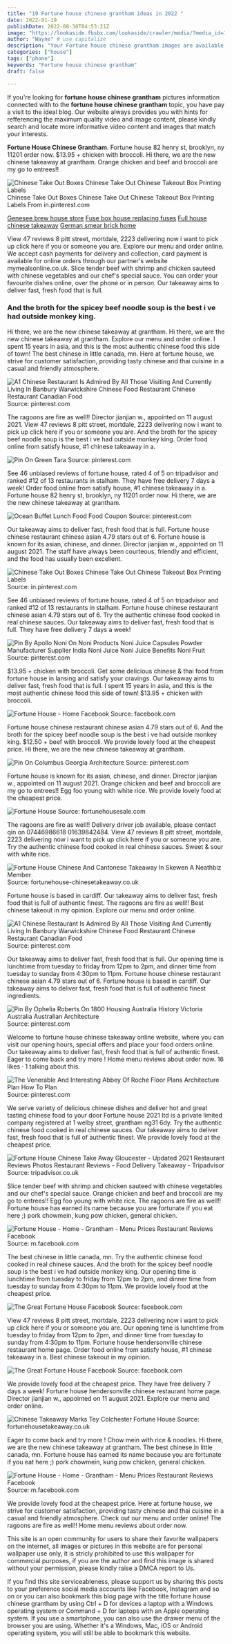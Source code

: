```yaml
---
title: "19 Fortune house chinese grantham ideas in 2022 "
date: 2022-01-19
publishDate: 2022-08-30T04:53:21Z
image: "https://lookaside.fbsbx.com/lookaside/crawler/media/?media_id=110700197981491"
author: "Wayne" # use capitalize
description: "Your Fortune house chinese grantham images are available in this site. Fortune house chinese grantham are a topic that is being searched for and liked by netizens today. You can Get the Fortune house chinese grantham files here. Download all royalty-free vectors."
categories: ["house"]
tags: ["phone"]
keywords: "Fortune house chinese grantham"
draft: false

---
```


If you're looking for **fortune house chinese grantham** pictures information connected with to the **fortune house chinese grantham** topic, you have pay a visit to the ideal  blog.  Our website always  provides you with  hints  for refferencing  the maximum  quality video and image  content, please kindly search and locate more informative video content and images  that match your interests.

**Fortune House Chinese Grantham**. Fortune house 82 henry st, brooklyn, ny 11201 order now. $13.95 + chicken with broccoli. Hi there, we are the new chinese takeaway at grantham. Orange chicken and beef and broccoli are my go to entrees!!

![Chinese Take Out Boxes Chinese Take Out Chinese Takeout Box Printing Labels](https://i.pinimg.com/originals/24/1f/cb/241fcb14678dcd7a7b7290fd085189d5.jpg "Chinese Take Out Boxes Chinese Take Out Chinese Takeout Box Printing Labels")
Chinese Take Out Boxes Chinese Take Out Chinese Takeout Box Printing Labels From in.pinterest.com

[Genesee brew house store](/genesee-brew-house-store/)
[Fuse box house replacing fuses](/fuse-box-house-replacing-fuses/)
[Full house chinese takeaway](/full-house-chinese-takeaway/)
[German smear brick home](/german-smear-brick-home/)

View 47 reviews 8 pitt street, mortdale, 2223 delivering now i want to pick up click here if you or someone you are. Explore our menu and order online. We accept cash payments for delivery and collection, card payment is available for online orders through our partner&#039;s website mymealsonline.co.uk. Slice tender beef with shrimp and chicken sauteed with chinese vegetables and our chef&#039;s special sauce. You can order your favourite dishes online, over the phone or in person. Our takeaway aims to deliver fast, fresh food that is full.

### And the broth for the spicey beef noodle soup is the best i ve had outside monkey king.

Hi there, we are the new chinese takeaway at grantham. Hi there, we are the new chinese takeaway at grantham. Explore our menu and order online. I spent 15 years in asia, and this is the most authentic chinese food this side of town! The best chinese in little canada, mn. Here at fortune house, we strive for customer satisfaction, providing tasty chinese and thai cuisine in a casual and friendly atmosphere.


![A1 Chinese Restaurant Is Admired By All Those Visiting And Currently Living In Banbury Warwickshire Chinese Food Restaurant Chinese Restaurant Canadian Food](https://i.pinimg.com/originals/57/b2/59/57b259ecfc45088465899ebab55793a7.jpg "A1 Chinese Restaurant Is Admired By All Those Visiting And Currently Living In Banbury Warwickshire Chinese Food Restaurant Chinese Restaurant Canadian Food")
Source: pinterest.com

The ragoons are fire as well!! Director jianjian w., appointed on 11 august 2021. View 47 reviews 8 pitt street, mortdale, 2223 delivering now i want to pick up click here if you or someone you are. And the broth for the spicey beef noodle soup is the best i ve had outside monkey king. Order food online from satisfy house, #1 chinese takeaway in a.

![Pin On Green Tara](https://i.pinimg.com/564x/8f/b9/41/8fb9410a04849dcc7928e3f0696bee66.jpg "Pin On Green Tara")
Source: pinterest.com

See 46 unbiased reviews of fortune house, rated 4 of 5 on tripadvisor and ranked #12 of 13 restaurants in stalham. They have free delivery 7 days a week! Order food online from satisfy house, #1 chinese takeaway in a. Fortune house 82 henry st, brooklyn, ny 11201 order now. Hi there, we are the new chinese takeaway at grantham.

![Ocean Buffet Lunch Food Food Coupon](https://i.pinimg.com/originals/7f/c4/e3/7fc4e3caeeef7189d07592248b0dd6ce.png "Ocean Buffet Lunch Food Food Coupon")
Source: pinterest.com

Our takeaway aims to deliver fast, fresh food that is full. Fortune house chinese restaurant chinese asian 4.79 stars out of 6. Fortune house is known for its asian, chinese, and dinner. Director jianjian w., appointed on 11 august 2021. The staff have always been courteous, friendly and efficient, and the food has usually been excellent.

![Chinese Take Out Boxes Chinese Take Out Chinese Takeout Box Printing Labels](https://i.pinimg.com/originals/24/1f/cb/241fcb14678dcd7a7b7290fd085189d5.jpg "Chinese Take Out Boxes Chinese Take Out Chinese Takeout Box Printing Labels")
Source: in.pinterest.com

See 46 unbiased reviews of fortune house, rated 4 of 5 on tripadvisor and ranked #12 of 13 restaurants in stalham. Fortune house chinese restaurant chinese asian 4.79 stars out of 6. Try the authentic chinese food cooked in real chinese sauces. Our takeaway aims to deliver fast, fresh food that is full. They have free delivery 7 days a week!

![Pin By Apollo Noni On Noni Products Noni Juice Capsules Powder Manufacturer Supplier India Noni Juice Noni Juice Benefits Noni Fruit](https://i.pinimg.com/originals/c5/f8/5f/c5f85fd1e858400fd8741837cb37e664.jpg "Pin By Apollo Noni On Noni Products Noni Juice Capsules Powder Manufacturer Supplier India Noni Juice Noni Juice Benefits Noni Fruit")
Source: pinterest.com

$13.95 + chicken with broccoli. Get some delicious chinese &amp; thai food from fortune house in lansing and satisfy your cravings. Our takeaway aims to deliver fast, fresh food that is full. I spent 15 years in asia, and this is the most authentic chinese food this side of town! $13.95 + chicken with broccoli.

![Fortune House - Home Facebook](https://lookaside.fbsbx.com/lookaside/crawler/media/?media_id=163462157829611 "Fortune House - Home Facebook")
Source: facebook.com

Fortune house chinese restaurant chinese asian 4.79 stars out of 6. And the broth for the spicey beef noodle soup is the best i ve had outside monkey king. $12.50 + beef with broccoli. We provide lovely food at the cheapest price. Hi there, we are the new chinese takeaway at grantham.

![Pin On Columbus Georgia Architecture](https://i.pinimg.com/originals/bd/d9/a3/bdd9a37684515311f800824719167b68.jpg "Pin On Columbus Georgia Architecture")
Source: pinterest.com

Fortune house is known for its asian, chinese, and dinner. Director jianjian w., appointed on 11 august 2021. Orange chicken and beef and broccoli are my go to entrees!! Egg foo young with white rice. We provide lovely food at the cheapest price.

![Fortune House](https://static.wixstatic.com/media/edff5a_cf609d16ea754d8fbcc78642767b554f~mv2.png/v1/fill/w_546,h_784,al_c,q_90/Capture_PNG.webp "Fortune House")
Source: fortunehousesale.com

The ragoons are fire as well!! Delivery driver job available, please contact qin on 07446986618 01639842484. View 47 reviews 8 pitt street, mortdale, 2223 delivering now i want to pick up click here if you or someone you are. Try the authentic chinese food cooked in real chinese sauces. Sweet &amp; sour with white rice.

![Fortune House Chinese And Cantonese Takeaway In Skewen A Neathbiz Member](https://www.fortunehouse-chinesetakeaway.co.uk/menu01.jpg "Fortune House Chinese And Cantonese Takeaway In Skewen A Neathbiz Member")
Source: fortunehouse-chinesetakeaway.co.uk

Fortune house is based in cardiff. Our takeaway aims to deliver fast, fresh food that is full of authentic finest. The ragoons are fire as well!! Best chinese takeout in my opinion. Explore our menu and order online.

![A1 Chinese Restaurant Is Admired By All Those Visiting And Currently Living In Banbury Warwickshire Chinese Food Restaurant Chinese Restaurant Canadian Food](https://i.pinimg.com/736x/57/b2/59/57b259ecfc45088465899ebab55793a7--the-area-chinese-restaurant.jpg "A1 Chinese Restaurant Is Admired By All Those Visiting And Currently Living In Banbury Warwickshire Chinese Food Restaurant Chinese Restaurant Canadian Food")
Source: pinterest.com

Our takeaway aims to deliver fast, fresh food that is full. Our opening time is lunchtime from tuesday to friday from 12pm to 2pm, and dinner time from tuesday to sunday from 4:30pm to 11pm. Fortune house chinese restaurant chinese asian 4.79 stars out of 6. Fortune house is based in cardiff. Our takeaway aims to deliver fast, fresh food that is full of authentic finest ingredients.

![Pin By Ophelia Roberts On 1800 Housing Australia History Victoria Australia Australian Architecture](https://i.pinimg.com/736x/9f/a4/d1/9fa4d135197c356d18652a9603597637--gold-diggers-victoria-australia.jpg "Pin By Ophelia Roberts On 1800 Housing Australia History Victoria Australia Australian Architecture")
Source: pinterest.com

Welcome to fortune house chinese takeaway online website, where you can visit our opening hours, special offers and place your food orders online. Our takeaway aims to deliver fast, fresh food that is full of authentic finest. Eager to come back and try more ! Home menu reviews about order now. 16 likes · 1 talking about this.

![The Venerable And Interesting Abbey Of Roche Floor Plans Architecture Plan How To Plan](https://i.pinimg.com/originals/5f/03/16/5f031689310509327d6cbfca9ed7e2d7.jpg "The Venerable And Interesting Abbey Of Roche Floor Plans Architecture Plan How To Plan")
Source: pinterest.com

We serve variety of delicious chinese dishes and deliver hot and great tasting chinese food to your door Fortune house 2021 ltd is a private limited company registered at 1 welby street, grantham ng31 6dy. Try the authentic chinese food cooked in real chinese sauces. Our takeaway aims to deliver fast, fresh food that is full of authentic finest. We provide lovely food at the cheapest price.

![Fortune House Chinese Take Away Gloucester - Updated 2021 Restaurant Reviews Photos Restaurant Reviews - Food Delivery Takeaway - Tripadvisor](https://media-cdn.tripadvisor.com/media/photo-s/0c/b8/46/14/fortune-house-chinese.jpg "Fortune House Chinese Take Away Gloucester - Updated 2021 Restaurant Reviews Photos Restaurant Reviews - Food Delivery Takeaway - Tripadvisor")
Source: tripadvisor.co.uk

Slice tender beef with shrimp and chicken sauteed with chinese vegetables and our chef&#039;s special sauce. Orange chicken and beef and broccoli are my go to entrees!! Egg foo young with white rice. The ragoons are fire as well!! Fortune house has earned its name because you are fortunate if you eat here ;) pork chowmein, kung pow chicken, general chicken.

![Fortune House - Home - Grantham - Menu Prices Restaurant Reviews Facebook](https://lookaside.fbsbx.com/lookaside/crawler/media/?media_id=110707881314056 "Fortune House - Home - Grantham - Menu Prices Restaurant Reviews Facebook")
Source: m.facebook.com

The best chinese in little canada, mn. Try the authentic chinese food cooked in real chinese sauces. And the broth for the spicey beef noodle soup is the best i ve had outside monkey king. Our opening time is lunchtime from tuesday to friday from 12pm to 2pm, and dinner time from tuesday to sunday from 4:30pm to 11pm. We provide lovely food at the cheapest price.

![The Great Fortune House Facebook](https://lookaside.fbsbx.com/lookaside/crawler/media/?media_id=292208409582099 "The Great Fortune House Facebook")
Source: facebook.com

View 47 reviews 8 pitt street, mortdale, 2223 delivering now i want to pick up click here if you or someone you are. Our opening time is lunchtime from tuesday to friday from 12pm to 2pm, and dinner time from tuesday to sunday from 4:30pm to 11pm. Fortune house hendersonville chinese restaurant home page. Order food online from satisfy house, #1 chinese takeaway in a. Best chinese takeout in my opinion.

![The Great Fortune House Facebook](https://lookaside.fbsbx.com/lookaside/crawler/media/?media_id=293365649466375 "The Great Fortune House Facebook")
Source: facebook.com

We provide lovely food at the cheapest price. They have free delivery 7 days a week! Fortune house hendersonville chinese restaurant home page. Director jianjian w., appointed on 11 august 2021. Explore our menu and order online.

![Chinese Takeaway Marks Tey Colchester Fortune House](https://www.fortunehousetakeaway.co.uk/images/image3.png "Chinese Takeaway Marks Tey Colchester Fortune House")
Source: fortunehousetakeaway.co.uk

Eager to come back and try more ! Chow mein with rice &amp; noodles. Hi there, we are the new chinese takeaway at grantham. The best chinese in little canada, mn. Fortune house has earned its name because you are fortunate if you eat here ;) pork chowmein, kung pow chicken, general chicken.

![Fortune House - Home - Grantham - Menu Prices Restaurant Reviews Facebook](https://lookaside.fbsbx.com/lookaside/crawler/media/?media_id=110700197981491 "Fortune House - Home - Grantham - Menu Prices Restaurant Reviews Facebook")
Source: m.facebook.com

We provide lovely food at the cheapest price. Here at fortune house, we strive for customer satisfaction, providing tasty chinese and thai cuisine in a casual and friendly atmosphere. Check out our menu and order online! The ragoons are fire as well!! Home menu reviews about order now.

This site is an open community for users to share their favorite wallpapers on the internet, all images or pictures in this website are for personal wallpaper use only, it is stricly prohibited to use this wallpaper for commercial purposes, if you are the author and find this image is shared without your permission, please kindly raise a DMCA report to Us.

If you find this site serviceableness, please support us by sharing this posts to your preference social media accounts like Facebook, Instagram and so on or you can also bookmark this blog page with the title fortune house chinese grantham by using Ctrl + D for devices a laptop with a Windows operating system or Command + D for laptops with an Apple operating system. If you use a smartphone, you can also use the drawer menu of the browser you are using. Whether it's a Windows, Mac, iOS or Android operating system, you will still be able to bookmark this website.
